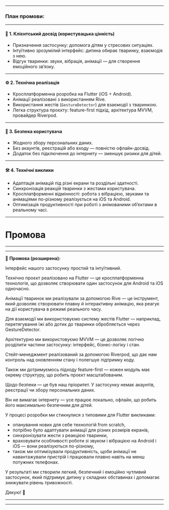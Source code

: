 
---

### **План промови:**

---

#### 🧒 1. **Клієнтський досвід (користувацька цінність)**

* Призначення застосунку: допомога дітям у стресових ситуаціях.
* Інтуїтивно зрозумілий інтерфейс: дитина обирає тваринку, взаємодіє з нею.
* Відгук тваринки: звуки, вібрація, анімації — для створення емоційного зв’язку.

---

#### ⚙️ 2. **Технічна реалізація**

* Кросплатформенна розробка на Flutter (iOS + Android).
* Анімації реалізовані з використанням Rive.
* Використання жестів (`GestureDetector`) для взаємодії з тваринкою.
* Легка структура проєкту: feature-first підхід, архітектура MVVM, провайдер Riverpod.

---

#### 🔐 3. **Безпека користувача**

* Жодного збору персональних даних.
* Без акаунтів, реєстрацій або входу — повністю офлайн-досвід.
* Додаток без підключення до інтернету — зменшує ризики для дітей.

---

#### 🛠️ 4. **Технічні виклики**

* Адаптація анімацій під різні екрани та роздільні здатності.
* Синхронізація реакцій тваринки з жестами користувача.
* Кросплатформенні відмінності: робота з вібрацією, звуками та анімаціями по-різному реалізується на iOS та Android.
* Оптимізація продуктивності при роботі з анімованими об’єктами в реальному часі.

---

# Промова

---



---

🎤 **Промова (розширена):**

Інтерфейс нашого застосунку простий та інтуїтивний.

Технічно проєкт реалізовано на Flutter — це кросплатформенна технологія, що дозволяє створювати один застосунок для Android та iOS одночасно. 

Анімації тваринок ми реалізували за допомогою Rive — це інструмент, який дозволяє створювати плавну й інтерактивну анімацію, яка реагує на дії користувача в режимі реального часу.

Для взаємодії ми використовуємо систему жестів Flutter — наприклад, перетягування їжі або дотик до тваринки обробляється через GestureDetector.

Архітектурно ми використовуємо MVVM — це дозволяє логічно розділити частини застосунку: інтерфейс, бізнес-логіку і стан. 

Стейт-менеджмент реалізований за допомогою Riverpod, що дає нам контроль над оновленням стану і полегшує підтримку коду. 

Також ми дотримуємось підходу feature-first — кожен модуль має окрему структуру, що робить проєкт масштабованим.

Щодо безпеки — це був наш пріоритет. У застосунку немає акаунтів, реєстрації чи збору персональних даних. 

Він не вимагає інтернету — усе працює локально, офлайн, що робить його максимально безпечним для дітей.

У процесі розробки ми стикнулися з типовими для Flutter викликами:
- опанування нових для себе технологій from scratch,
- потрібно було адаптувати анімації для різних розмірів екранів, 
- синхронізувати жести з реакцією тваринки,
- враховувати особливості роботи зі звуком і вібрацією на Android і iOS — вони реалізуються по-різному,
- також ми оптимізували продуктивність, щоби анімації не навантажували пристрій і працювали плавно навіть на менш потужних телефонах.

У результаті ми створили легкий, безпечний і емоційно чутливий застосунок, який підтримує дитину у складних обставинах і допомагає знижувати рівень тривожності.

Дякую! 🐾

---



---
